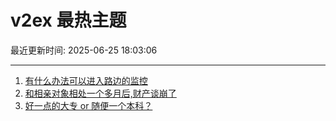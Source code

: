 # v2ex 最热主题

最近更新时间: 2025-06-25 18:03:06

--- 
1. [有什么办法可以进入路边的监控](https://www.v2ex.com/t/1140795) 
2. [和相亲对象相处一个多月后,财产谈崩了](https://www.v2ex.com/t/1140837) 
3. [好一点的大专 or 随便一个本科？](https://www.v2ex.com/t/1140862) 

